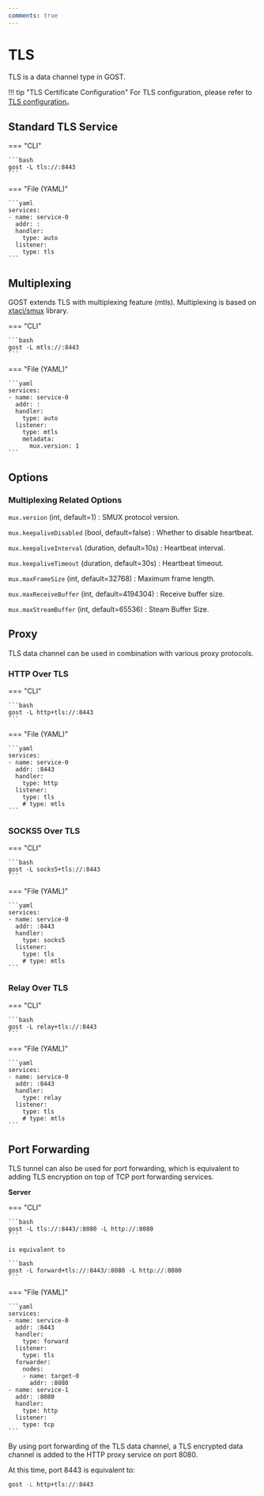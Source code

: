 ```yaml
---
comments: true
---
```


# TLS

TLS is a data channel type in GOST.

!!! tip "TLS Certificate Configuration"
    For TLS configuration, please refer to [TLS configuration](/en/tutorials/tls/)。

## Standard TLS Service

=== "CLI"

    ```bash
    gost -L tls://:8443
    ```

=== "File (YAML)"

    ```yaml
    services:
    - name: service-0
      addr: :
      handler:
        type: auto
      listener:
        type: tls
    ```

## Multiplexing

GOST extends TLS with multiplexing feature (mtls). Multiplexing is based on [xtaci/smux](https://github.com/xtaci/smux) library.

=== "CLI"

    ```bash
    gost -L mtls://:8443
    ```

=== "File (YAML)"

    ```yaml
    services:
    - name: service-0
      addr: :
      handler:
        type: auto
      listener:
        type: mtls
        metadata:
          mux.version: 1
    ```

## Options 

### Multiplexing Related Options

`mux.version` (int, default=1)
:    SMUX protocol version.

`mux.keepaliveDisabled` (bool, default=false)
:    Whether to disable heartbeat.

`mux.keepaliveInterval` (duration, default=10s)
:    Heartbeat interval.

`mux.keepaliveTimeout` (duration, default=30s)
:    Heartbeat timeout.

`mux.maxFrameSize` (int, default=32768)
:    Maximum frame length.

`mux.maxReceiveBuffer` (int, default=4194304)
:    Receive buffer size.

`mux.maxStreamBuffer` (int, default=65536)
:    Steam Buffer Size.

## Proxy

TLS data channel can be used in combination with various proxy protocols.

### HTTP Over TLS

=== "CLI"

    ```bash
    gost -L http+tls://:8443
    ```

=== "File (YAML)"

    ```yaml
    services:
    - name: service-0
      addr: :8443
      handler:
        type: http
      listener:
        type: tls
        # type: mtls
    ```

### SOCKS5 Over TLS

=== "CLI"

    ```bash
    gost -L socks5+tls://:8443
    ```

=== "File (YAML)"

    ```yaml
    services:
    - name: service-0
      addr: :8443
      handler:
        type: socks5
      listener:
        type: tls
        # type: mtls
    ```

### Relay Over TLS

=== "CLI"

    ```bash
    gost -L relay+tls://:8443
    ```

=== "File (YAML)"

    ```yaml
    services:
    - name: service-0
      addr: :8443
      handler:
        type: relay
      listener:
        type: tls
        # type: mtls
    ```

## Port Forwarding

TLS tunnel can also be used for port forwarding, which is equivalent to adding TLS encryption on top of TCP port forwarding services.

**Server**

=== "CLI"

    ```bash
    gost -L tls://:8443/:8080 -L http://:8080
    ```

    is equivalent to

    ```bash
    gost -L forward+tls://:8443/:8080 -L http://:8080
    ```

=== "File (YAML)"

    ```yaml
    services:
    - name: service-0
      addr: :8443
      handler:
        type: forward
      listener:
        type: tls
      forwarder:
        nodes:
        - name: target-0
          addr: :8080
    - name: service-1
      addr: :8080
      handler:
        type: http
      listener:
        type: tcp
    ```

By using port forwarding of the TLS data channel, a TLS encrypted data channel is added to the HTTP proxy service on port 8080.

At this time, port 8443 is equivalent to:

```bash
gost -L http+tls://:8443
```